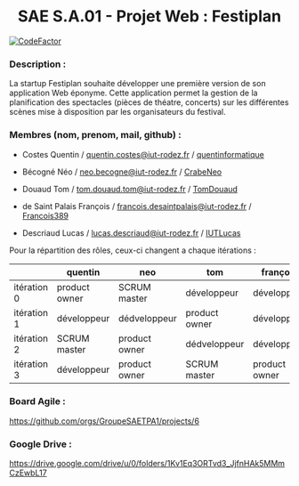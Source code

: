 <h1 align="center">SAE S.A.01 - Projet Web : Festiplan </h1>

[![CodeFactor](https://www.codefactor.io/repository/github/groupesaetpa1/festiplan/badge/main)](https://www.codefactor.io/repository/github/groupesaetpa1/festiplan/overview/main)

### Description :

La startup Festiplan souhaite développer une première version de son application Web éponyme. Cette application permet la gestion de la planification des spectacles (pièces de théatre,
concerts) sur les différentes scènes mise à disposition par les organisateurs du festival.

### Membres (nom, prenom, mail, github) :

- Costes Quentin / quentin.costes@iut-rodez.fr / [quentinformatique](https://github.com/quentinformatique)

- Bécogné Néo / neo.becogne@iut-rodez.fr / [CrabeNeo](https://github.com/CrabeNeo) 

- Douaud Tom / tom.douaud.tom@iut-rodez.fr / [TomDouaud](https://github.com/TomDouaud)

- de Saint Palais François / francois.desaintpalais@iut-rodez.fr / [Francois389](https://github.com/Francois389)

- Descriaud Lucas / lucas.descriaud@iut-rodez.fr / [IUTLucas](https://github.com/IUTLucas)

Pour la répartition des rôles, ceux-ci changent a chaque itérations : 

|             | quentin       | neo           | tom           | françois      | lucas         |
|-------------|---------------|---------------|---------------|---------------|---------------|
| itération 0 | product owner | SCRUM master  | développeur   | développeur   | product owner |
| itération 1 | développeur   | dédveloppeur  | product owner | développeur   | SCRUM master  |
| itération 2 | SCRUM master  | product owner | dédveloppeur  | développeur   | dédveloppeur  |
| itération 3 | développeur   | product owner | SCRUM master  | product owner | product owner |

### Board Agile :

https://github.com/orgs/GroupeSAETPA1/projects/6

### Google Drive :

https://drive.google.com/drive/u/0/folders/1Kv1Eq3ORTvd3_JjfnHAk5MMmCzEwbL17


